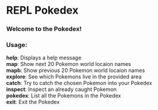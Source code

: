 # REPL Pokedex

### Welcome to the Pokedex!
### Usage:

**help**: Displays a help message  
**map**: Show next 20 Pokemon world locaion names  
**mapb**: Show previous 20 Pokemon world locaion names  
**explore**: See which Pokemons live in the provided area  
**catch**: Try to catch the chosen Pokemon into your Pokedex  
**inspect**: Inspect an already caught Pokemon  
**pokedex**: List all the Pokemons in the Pokedex  
**exit**: Exit the Pokedex
